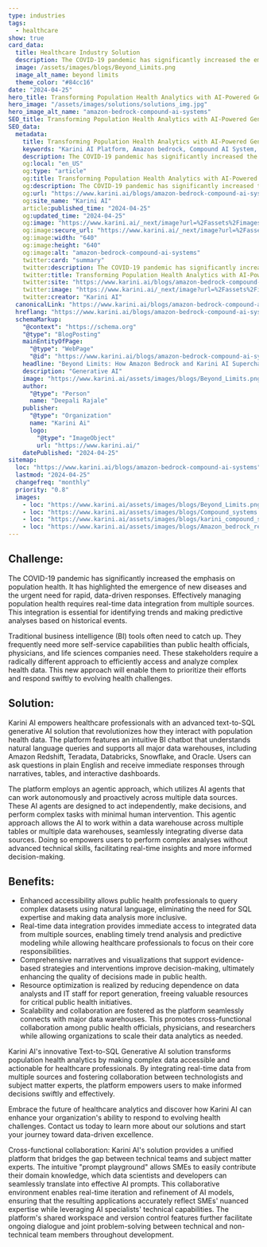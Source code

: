 ```yaml
---
type: industries
tags:
  - healthcare
show: true
card_data:
  title: Healthcare Industry Solution
  description: The COVID-19 pandemic has significantly increased the emphasis on population health.
  image: /assets/images/blogs/Beyond_Limits.png
  image_alt_name: beyond limits
  theme_color: "#84cc16"
date: "2024-04-25"
hero_title: Transforming Population Health Analytics with AI-Powered Generative BI
hero_image: "/assets/images/solutions/solutions_img.jpg"
hero_image_alt_name: "amazon-bedrock-compound-ai-systems"
SEO_title: Transforming Population Health Analytics with AI-Powered Generative BI
SEO_data:
  metadata:
    title: Transforming Population Health Analytics with AI-Powered Generative BI
    keywords: "Karini AI Platform, Amazon bedrock, Compound AI System, Business Innovation, Generative AI Pilots"
    description: The COVID-19 pandemic has significantly increased the emphasis on population health.
    og:local: "en_US"
    og:type: "article"
    og:title: Transforming Population Health Analytics with AI-Powered Generative BI
    og:description: The COVID-19 pandemic has significantly increased the emphasis on population health.
    og:url: "https://www.karini.ai/blogs/amazon-bedrock-compound-ai-systems"
    og:site_name: "Karini AI"
    article:published_time: "2024-04-25"
    og:updated_time: "2024-04-25"
    og:image: "https://www.karini.ai/_next/image?url=%2Fassets%2Fimages%2Fblogs%2FBeyond_Limits.png&w=640&q=75"
    og:image:secure_url: "https://www.karini.ai/_next/image?url=%2Fassets%2Fimages%2Fblogs%2FBeyond_Limits.png&w=640&q=75"
    og:image:width: "640"
    og:image:height: "640"
    og:image:alt: "amazon-bedrock-compound-ai-systems"
    twitter:card: "summary"
    twitter:description: The COVID-19 pandemic has significantly increased the emphasis on population health.
    twitter:title: Transforming Population Health Analytics with AI-Powered Generative BI
    twitter:site: "https://www.karini.ai/blogs/amazon-bedrock-compound-ai-systems"
    twitter:image: "https://www.karini.ai/_next/image?url=%2Fassets%2Fimages%2Fblogs%2FBeyond_Limits.png&w=640&q=75"
    twitter:creator: "Karini AI"
  canonicalLink: "https://www.karini.ai/blogs/amazon-bedrock-compound-ai-systems"
  hreflang: "https://www.karini.ai/blogs/amazon-bedrock-compound-ai-systems"
  schemaMarkup:
    "@context": "https://schema.org"
    "@type": "BlogPosting"
    mainEntityOfPage:
      "@type": "WebPage"
      "@id": "https://www.karini.ai/blogs/amazon-bedrock-compound-ai-systems"
    headline: "Beyond Limits: How Amazon Bedrock and Karini AI Supercharge Compound AI Systems"
    description: "Generative AI"
    image: "https://www.karini.ai/assets/images/blogs/Beyond_Limits.png"
    author:
      "@type": "Person"
      name: "Deepali Rajale"
    publisher:
      "@type": "Organization"
      name: "Karini Ai"
      logo:
        "@type": "ImageObject"
        url: "https://www.karini.ai/"
    datePublished: "2024-04-25"
sitemap:
  loc: "https://www.karini.ai/blogs/amazon-bedrock-compound-ai-systems"
  lastmod: "2024-04-25"
  changefreq: "monthly"
  priority: "0.8"
  images:
    - loc: "https://www.karini.ai/assets/images/blogs/Beyond_Limits.png"
    - loc: "https://www.karini.ai/assets/images/blogs/Compound_systems.png"
    - loc: "https://www.karini.ai/assets/images/blogs/karini_compound_systems.png"
    - loc: "https://www.karini.ai/assets/images/blogs/Amazon_bedrock_recipe.png"
---
```


## Challenge:

The COVID-19 pandemic has significantly increased the emphasis on population health. It has highlighted the emergence of new diseases and the urgent need for rapid, data-driven responses. Effectively managing population health requires real-time data integration from multiple sources. This integration is essential for identifying trends and making predictive analyses based on historical events.

Traditional business intelligence (BI) tools often need to catch up. They frequently need more self-service capabilities than public health officials, physicians, and life sciences companies need. These stakeholders require a radically different approach to efficiently access and analyze complex health data. This new approach will enable them to prioritize their efforts and respond swiftly to evolving health challenges.

## Solution:

Karini AI empowers healthcare professionals with an advanced text-to-SQL generative AI solution that revolutionizes how they interact with population health data. The platform features an intuitive BI chatbot that understands natural language queries and supports all major data warehouses, including Amazon Redshift, Teradata, Databricks, Snowflake, and Oracle. Users can ask questions in plain English and receive immediate responses through narratives, tables, and interactive dashboards.

The platform employs an agentic approach, which utilizes AI agents that can work autonomously and proactively across multiple data sources. These AI agents are designed to act independently, make decisions, and perform complex tasks with minimal human intervention. This agentic approach allows the AI to work within a data warehouse across multiple tables or multiple data warehouses, seamlessly integrating diverse data sources. Doing so empowers users to perform complex analyses without advanced technical skills, facilitating real-time insights and more informed decision-making.

## Benefits:

- Enhanced accessibility allows public health professionals to query complex datasets using natural language, eliminating the need for SQL expertise and making data analysis more inclusive.
- Real-time data integration provides immediate access to integrated data from multiple sources, enabling timely trend analysis and predictive modeling while allowing healthcare professionals to focus on their core responsibilities.
- Comprehensive narratives and visualizations that support evidence-based strategies and interventions improve decision-making, ultimately enhancing the quality of decisions made in public health.
- Resource optimization is realized by reducing dependence on data analysts and IT staff for report generation, freeing valuable resources for critical public health initiatives.
- Scalability and collaboration are fostered as the platform seamlessly connects with major data warehouses. This promotes cross-functional collaboration among public health officials, physicians, and researchers while allowing organizations to scale their data analytics as needed.

Karini AI's innovative Text-to-SQL Generative AI solution transforms population health analytics by making complex data accessible and actionable for healthcare professionals. By integrating real-time data from multiple sources and fostering collaboration between technologists and subject matter experts, the platform empowers users to make informed decisions swiftly and effectively.

Embrace the future of healthcare analytics and discover how Karini AI can enhance your organization's ability to respond to evolving health challenges. Contact us today to learn more about our solutions and start your journey toward data-driven excellence.

Cross-functional collaboration: Karini AI's solution provides a unified platform that bridges the gap between technical teams and subject matter experts. The intuitive "prompt playground" allows SMEs to easily contribute their domain knowledge, which data scientists and developers can seamlessly translate into effective AI prompts. This collaborative environment enables real-time iteration and refinement of AI models, ensuring that the resulting applications accurately reflect SMEs' nuanced expertise while leveraging AI specialists' technical capabilities. The platform's shared workspace and version control features further facilitate ongoing dialogue and joint problem-solving between technical and non-technical team members throughout development.
